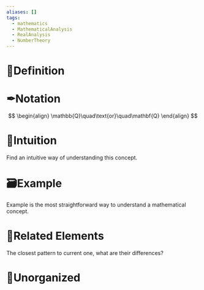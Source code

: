 ```yaml
---
aliases: []
tags:
  - mathematics
  - MathematicalAnalysis
  - RealAnalysis
  - NumberTheory
---
```



# 📝Definition

# ✒Notation
$$
\begin{align}
\mathbb{Q}\quad\text{or}\quad\mathbf{Q}
\end{align}
$$


# 🧠Intuition
Find an intuitive way of understanding this concept.

# 🗃Example
Example is the most straightforward way to understand a mathematical concept.

# 🌱Related Elements
The closest pattern to current one, what are their differences?


# 🍂Unorganized